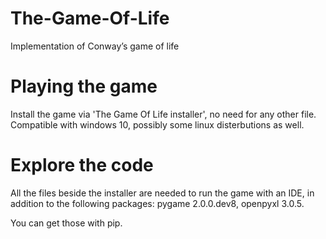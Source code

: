 # The-Game-Of-Life
Implementation  of Conway’s game of life

# Playing the game
Install the game via 'The Game Of Life installer', no need for any other file.
Compatible with windows 10, possibly some linux disterbutions as well.
# Explore the code
All the files beside the installer are needed to run the game with an IDE, in addition to the following
packages: pygame 2.0.0.dev8, openpyxl 3.0.5.

You can get those with pip.
